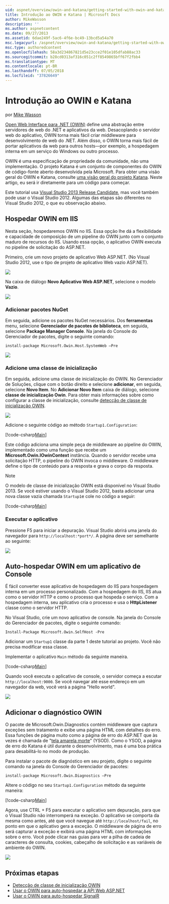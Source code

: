 ```yaml
---
uid: aspnet/overview/owin-and-katana/getting-started-with-owin-and-katana
title: Introdução ao OWIN e Katana | Microsoft Docs
author: MikeWasson
description: ''
ms.author: aspnetcontent
ms.date: 09/27/2013
ms.assetid: 6dae249f-5ac6-4f6e-bc49-13bcd5a54a70
msc.legacyurl: /aspnet/overview/owin-and-katana/getting-started-with-owin-and-katana
msc.type: authoredcontent
ms.openlocfilehash: 58a3d234867821d5e23cce2f01e105dfab88ac33
ms.sourcegitcommit: b28cd0313af316c051c2ff8549865bff67f2fbb4
ms.translationtype: MT
ms.contentlocale: pt-BR
ms.lasthandoff: 07/05/2018
ms.locfileid: "37826649"
---
```

<a name="getting-started-with-owin-and-katana"></a>Introdução ao OWIN e Katana
====================
por [Mike Wasson](https://github.com/MikeWasson)

[Open Web Interface para .NET (OWIN)](http://owin.org/) define uma abstração entre servidores de web do .NET e aplicativos da web. Desacoplando o servidor web do aplicativo, OWIN torna mais fácil criar middleware para desenvolvimento de web do .NET. Além disso, o OWIN torna mais fácil de portar aplicativos da web para outros hosts&#8212;por exemplo, a hospedagem interna em um serviço do Windows ou outro processo.

OWIN é uma especificação de propriedade da comunidade, não uma implementação. O projeto Katana é um conjunto de componentes do OWIN de código-fonte aberto desenvolvida pela Microsoft. Para obter uma visão geral do OWIN e Katana, consulte [uma visão geral do projeto Katana](an-overview-of-project-katana.md). Neste artigo, eu será ir diretamente para um código para começar.

Este tutorial usa [Visual Studio 2013 Release Candidate](https://go.microsoft.com/fwlink/?LinkId=306566), mas você também pode usar o Visual Studio 2012. Algumas das etapas são diferentes no Visual Studio 2012, o que eu observação abaixo.

## <a name="host-owin-in-iis"></a>Hospedar OWIN em IIS

Nesta seção, hospedaremos OWIN no IIS. Essa opção lhe dá a flexibilidade e capacidade de composição de um pipeline do OWIN junto com o conjunto maduro de recursos do IIS. Usando essa opção, o aplicativo OWIN executa no pipeline de solicitação do ASP.NET.

Primeiro, crie um novo projeto de aplicativo Web ASP.NET. (No Visual Studio 2012, use o tipo de projeto de aplicativo Web vazio ASP.NET).

![](getting-started-with-owin-and-katana/_static/image1.png)

Na caixa de diálogo **Novo Aplicativo Web ASP.NET**, selecione o modelo **Vazio**.

![](getting-started-with-owin-and-katana/_static/image2.png)

### <a name="add-nuget-packages"></a>Adicionar pacotes NuGet

Em seguida, adicione os pacotes NuGet necessários. Dos **ferramentas** menu, selecione **Gerenciador de pacotes de biblioteca**, em seguida, selecione **Package Manager Console**. Na janela do Console do Gerenciador de pacotes, digite o seguinte comando:

`install-package Microsoft.Owin.Host.SystemWeb –Pre`

![](getting-started-with-owin-and-katana/_static/image3.png)

### <a name="add-a-startup-class"></a>Adicione uma classe de inicialização

Em seguida, adicione uma classe de inicialização do OWIN. No Gerenciador de Soluções, clique com o botão direito e selecione **adicionar**, em seguida, selecione **Novo Item**. No **Adicionar Novo Item** caixa de diálogo, selecione **classe de inicialização Owin**. Para obter mais informações sobre como configurar a classe de inicialização, consulte [detecção de classe de inicialização OWIN](owin-startup-class-detection.md).

![](getting-started-with-owin-and-katana/_static/image4.png)

Adicione o seguinte código ao método `Startup1.Configuration`:

[!code-csharp[Main](getting-started-with-owin-and-katana/samples/sample1.cs?highlight=3)]

Este código adiciona uma simple peça de middleware ao pipeline do OWIN, implementado como uma função que recebe um **Microsoft.Owin.IOwinContext** instância. Quando o servidor recebe uma solicitação HTTP, o pipeline do OWIN invoca o middleware. O middleware define o tipo de conteúdo para a resposta e grava o corpo da resposta.

> [!NOTE]
> O modelo de classe de inicialização OWIN está disponível no Visual Studio 2013. Se você estiver usando o Visual Studio 2012, basta adicionar uma nova classe vazia chamada `Startup1`e cole no código a seguir:


[!code-csharp[Main](getting-started-with-owin-and-katana/samples/sample2.cs)]

### <a name="run-the-application"></a>Executar o aplicativo

Pressione F5 para iniciar a depuração. Visual Studio abrirá uma janela do navegador para `http://localhost:*port*/`. A página deve ser semelhante ao seguinte:

![](getting-started-with-owin-and-katana/_static/image5.png)

## <a name="self-host-owin-in-a-console-application"></a>Auto-hospedar OWIN em um aplicativo de Console

É fácil converter esse aplicativo de hospedagem do IIS para hospedagem interna em um processo personalizado. Com a hospedagem do IIS, IIS atua como o servidor HTTP e como o processo que hospeda o serviço. Com a hospedagem interna, seu aplicativo cria o processo e usa o **HttpListener** classe como o servidor HTTP.

No Visual Studio, crie um novo aplicativo de console. Na janela do Console do Gerenciador de pacotes, digite o seguinte comando:

`Install-Package Microsoft.Owin.SelfHost -Pre`

Adicionar um `Startup1` classe da parte 1 deste tutorial ao projeto. Você não precisa modificar essa classe.

Implementar o aplicativo `Main` método da seguinte maneira.

[!code-csharp[Main](getting-started-with-owin-and-katana/samples/sample3.cs)]

Quando você executa o aplicativo de console, o servidor começa a escutar `http://localhost:9000`. Se você navegar até esse endereço em um navegador da web, você verá a página "Hello world".

![](getting-started-with-owin-and-katana/_static/image6.png)

## <a name="add-owin-diagnostics"></a>Adicionar o diagnóstico OWIN

O pacote de Microsoft.Owin.Diagnostics contém middleware que captura exceções sem tratamento e exibe uma página HTML com detalhes do erro. Essa funções de página muito como a página de erro do ASP.NET que às vezes é chamada de "[tela amarela morte](http://en.wikipedia.org/wiki/Yellow_Screen_of_Death#Yellow)" (YSOD). Como o YSOD, a página de erro do Katana é útil durante o desenvolvimento, mas é uma boa prática para desabilitá-lo no modo de produção.

Para instalar o pacote de diagnóstico em seu projeto, digite o seguinte comando na janela do Console do Gerenciador de pacotes:

`install-package Microsoft.Owin.Diagnostics –Pre`

Altere o código no seu `Startup1.Configuration` método da seguinte maneira:

[!code-csharp[Main](getting-started-with-owin-and-katana/samples/sample4.cs?highlight=4,9-12)]

Agora, use CTRL + F5 para executar o aplicativo sem depuração, para que o Visual Studio não interromperá na exceção. O aplicativo se comporta da mesma como antes, até que você navegue até `http://localhost/fail`, no ponto em que o aplicativo gera a exceção. O middleware de página de erro será capturar a exceção e exibirá uma página HTML com informações sobre o erro. Você pode clicar nas guias para ver a pilha de cadeia de caracteres de consulta, cookies, cabeçalho de solicitação e as variáveis de ambiente do OWIN.

![](getting-started-with-owin-and-katana/_static/image7.png)

## <a name="next-steps"></a>Próximas etapas

- [Detecção de classe de inicialização OWIN](owin-startup-class-detection.md)
- [Usar o OWIN para auto-hospedar a API Web ASP.NET](../../../web-api/overview/hosting-aspnet-web-api/use-owin-to-self-host-web-api.md)
- [Usar o OWIN para auto-hospedar SignalR](../../../signalr/overview/deployment/tutorial-signalr-self-host.md)
